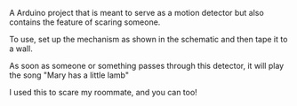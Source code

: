A Arduino project that is meant to serve as a motion
detector but also contains the feature of scaring 
someone.

To use, set up the mechanism as shown in the schematic
and then tape it to a wall. 

As soon as someone or something passes through this detector, 
it will play the song "Mary has a little lamb"

I used this to scare my roommate, and you can too!

